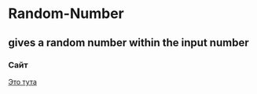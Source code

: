 # Random-Number

## gives a random number within the input number

### Сайт
[Это тута]( https://yryryk.github.io/Random-Number/)
